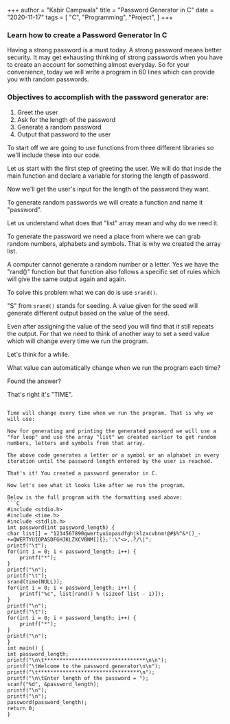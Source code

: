 +++
author = "Kabir Campwala"
title = "Password Generator in C"
date = "2020-11-17"
tags = [
    "C", "Programming", "Project",
]
+++


### Learn how to create a Password Generator In C

Having a strong password is a must today. A strong password means better security. It may get exhausting thinking of strong passwords when you have to create an account for something almost everyday. So for your convenience, today we will write a program in 60 lines which can provide you with random passwords.

### Objectives to accomplish with the password generator are:
1. Greet the user
2. Ask for the length of the password
3. Generate a random password
4. Output that password to the user

To start off we are going to use functions from three different libraries so we'll include these into our code.

Let us start with the first step of greeting the user. We will do that inside the main function and declare a variable for storing the length of password.


Now we'll get the user's input for the length of the password they want.

To generate random passwords we will create a function and name it "password".

Let us understand what does that "list" array mean and why do we need it.

To generate the password we need a place from where we can grab random numbers, alphabets and symbols. That is why we created the array list.

A computer cannot generate a random number or a letter. Yes we have the "rand()" function but that function also follows a specific set of rules which will give the same output again and again.

To solve this problem what we can do is use `srand()`.

"S" from `srand()` stands for seeding. A value given for the seed will generate different output based on the value of the seed.

Even after assigning the value of the seed you will find that it still repeats the output. For that we need to think of another way to set a seed value which will change every time we run the program.

Let's think for a while.

What value can automatically change when we run the program each time?

Found the answer?

That's right it's "TIME".
```

Time will change every time when we run the program. That is why we will use:

Now for generating and printing the generated password we will use a "for loop" and use the array "list" we created earlier to get random numbers, letters and symbols from that array.

The above code generates a letter or a symbol or an alphabet in every iteration until the password length entered by the user is reached.

That's it! You created a password generator in C.

Now let's see what it looks like after we run the program.

Below is the full program with the formatting used above:
```C
#include <stdio.h>
#include <time.h>
#include <stdlib.h>
int password(int password_length) {
char list[] = "1234567890qwertyuiopasdfghjklzxcvbnm!@#$%^&*()_- +=QWERTYUIOPASDFGHJKLZXCVBNM[]{};':\"<>,.?/\|";
printf("\t");
for(int i = 0; i < password_length; i++) {
    printf("*");
}
printf("\n");
printf("\t");
srand(time(NULL));
for(int i = 0; i < password_length; i++) {
    printf("%c", list[rand() % (sizeof list - 1)]);
}
printf("\n");
printf("\t");
for(int i = 0; i < password_length; i++) {
    printf("*");
}
printf("\n");
}
int main() {
int password_length;
printf("\n\t*********************************\n\n");
printf("\tWelcome to the password generator\n\n");
printf("\t*********************************\n");
printf("\n\tEnter length of the password = ");
scanf("%d", &password_length);
printf("\n");
printf("\n");
password(password_length);
return 0;
}
```
